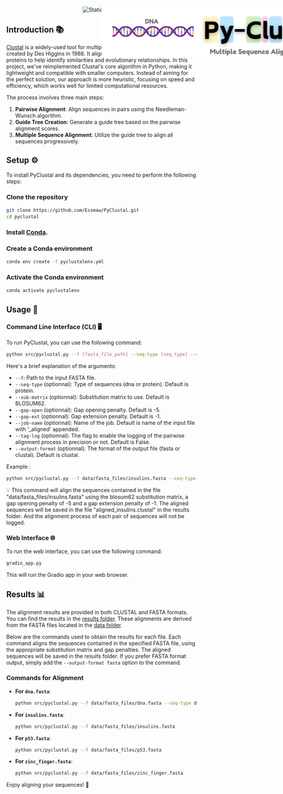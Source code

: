 <h1 align="center">
  <img style="vertical-align:middle; width:90%; position:fixed;"
  src="/data/img/banner.png">
</h1>
<p  align="center">
  <img alt="Static Badge" src="https://img.shields.io/badge/Built_with_science_and_%E2%9D%A4%EF%B8%8F-%23c4e4ff?style=flat-square&logoColor=%23ffcbeb&color=%23c4e4ff">
</p>

## Introduction 📚
[Clustal](https://en.wikipedia.org/wiki/Clustal) is a widely-used tool for multiple sequence alignment, originally created by Des Higgins in 1988. It aligns biological sequences like DNA or proteins to help identify similarities and evolutionary relationships. In this project, we've reimplemented Clustal's core algorithm in Python, making it lightweight and compatible with smaller computers. Instead of aiming for the perfect solution, our approach is more heuristic, focusing on speed and efficiency, which works well for limited computational resources.

The process involves three main steps:
1. **Pairwise Alignment**: Align sequences in pairs using the Needleman-Wunsch algorithm.
2. **Guide Tree Creation**: Generate a guide tree based on the pairwise alignment scores.
3. **Multiple Sequence Alignment**: Utilize the guide tree to align all sequences progressively.


## Setup ⚙️
To install PyClustal and its dependencies, you need to perform the following steps:

### Clone the repository

```bash
git clone https://github.com/Essmaw/PyClustal.git
cd pyclustal
```

### Install [Conda](https://docs.conda.io/projects/conda/en/latest/user-guide/install/index.html).

### Create a Conda environment

```bash
conda env create -f pyclustalenv.yml
```

### Activate the Conda environment

```bash
conda activate pyclustalenv
```

## Usage 🚀

### Command Line Interface (CLI) 🖥️

To run PyClustal, you can use the following command:

```bash
python src/pyclustal.py --f [fasta_file_path] --seq-type [seq_type] --sub-matrix [sub_matrix] --gap-open [gap_open] --gap-ext [gap_ext] --job-name [job_name] --tag-log [tag_log] --output-format [output_format]
```

Here's a brief explanation of the arguments:
- `--f`: Path to the input FASTA file.
- `--seq-type` (optionnal): Type of sequences (dna or protein).  Default is protein.
- `--sub-matrix` (optionnal): Substitution matrix to use. Default is BLOSUM62.
- `--gap-open` (optionnal): Gap opening penalty. Default is -5.
- `--gap-ext` (optionnal): Gap extension penalty. Default is -1.
- `--job-name` (optionnal): Name of the job. Default is name of the input file with '_aligned' appended.
- `--tag-log` (optionnal): The flag to enable the logging of the pairwise alignment process in precision or not. Default is False.
- `--output-format` (optionnal): The format of the output file (fasta or clustal). Default is clustal.

Example :

```bash
python src/pyclustal.py --f data/fasta_files/insulins.fasta --seq-type protein --sub-matrix BLOSOM62 --gap-open -5 --gap-ext -1 --job-name aligned_insulins.fasta --tag-log False  --output-format clustal
```

💡 This command will align the sequences contained in the file "data/fasta_files/insulins.fasta" using the blosum62 substitution matrix, a gap opening penalty of -5 and a gap extension penalty of -1. The aligned sequences will be saved in the file "aligned_insulins.clustal" in the results folder. And the alignment process of each pair of sequences will not be logged.


### Web Interface 🌐

To run the web interface, you can use the following command:

```bash
gradio_app.py
```

This will run the Gradio app in your web browser.


## Results 📊

The alignment results are provided in both CLUSTAL and FASTA formats. You can find the results in the [results folder](https://github.com/Essmaw/PyClustal/tree/main/results). These alignments are derived from the FASTA files located in the [data folder](https://github.com/Essmaw/PyClustal/tree/main/data/fasta_files). 

Below are the commands used to obtain the results for each file. Each command aligns the sequences contained in the specified FASTA file, using the appropriate substitution matrix and gap penalties. The aligned sequences will be saved in the results folder. If you prefer FASTA format output, simply add the `--output-format fasta` option to the command.

### Commands for Alignment

- **For `dna.fasta`**:
  ```bash
  python src/pyclustal.py --f data/fasta_files/dna.fasta --seq-type dna --sub-matrix NUC.4.4
  ```

- **For `insulins.fasta`**:
  ```bash
  python src/pyclustal.py --f data/fasta_files/insulins.fasta
  ```

- **For `p53.fasta`**:
  ```bash
  python src/pyclustal.py --f data/fasta_files/p53.fasta
  ```

- **For `zinc_finger.fasta`**:
  ```bash
  python src/pyclustal.py --f data/fasta_files/zinc_finger.fasta
  ```



Enjoy aligning your sequences! 🎉